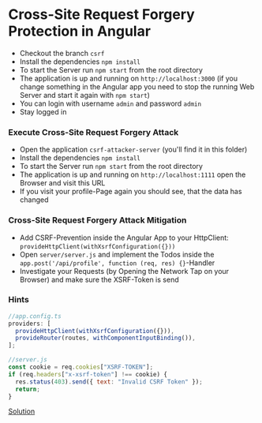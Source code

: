 # Cross-Site Request Forgery Protection in Angular

- Checkout the branch `csrf`
- Install the dependencies `npm install`
- To start the Server run `npm start` from the root directory
- The application is up and running on `http://localhost:3000` (if you change something in the Angular app you need to stop the running Web Server and start it again with `npm start`)
- You can login with username `admin` and password `admin`
- Stay logged in

### Execute Cross-Site Request Forgery Attack

- Open the application `csrf-attacker-server` (you'll find it in this folder)
- Install the dependencies `npm install`
- To start the Server run `npm start` from the root directory
- The application is up and running on `http://localhost:1111` open the Browser and visit this URL
- If you visit your profile-Page again you should see, that the data has changed

### Cross-Site Request Forgery Attack Mitigation

- Add CSRF-Prevention inside the Angular App to your HttpClient: `provideHttpClient(withXsrfConfiguration({}))`
- Open `server/server.js` and implement the Todos inside the `app.post('/api/profile', function (req, res) {}`-Handler
- Investigate your Requests (by Opening the Network Tap on your Browser) and make sure the XSRF-Token is send

### Hints

```typescript
//app.config.ts
providers: [
  provideHttpClient(withXsrfConfiguration({})),
  provideRouter(routes, withComponentInputBinding()),
];
```

```javascript
//server.js
const cookie = req.cookies["XSRF-TOKEN"];
if (req.headers["x-xsrf-token"] !== cookie) {
  res.status(403).send({ text: "Invalid CSRF Token" });
  return;
}
```

[Solution](https://github.com/martinakraus/angular-security-2025/tree/csrf-prevention-solution)
